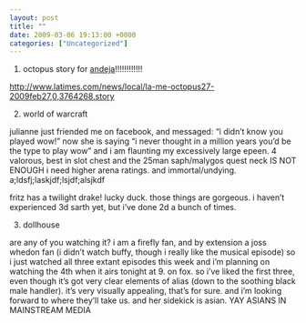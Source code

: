 ```yaml
---
layout: post
title: ""
date: 2009-03-06 19:13:00 +0000
categories: ["Uncategorized"]
---
```


1. octopus story for [andeja](http://andeja.livejournal.com/)!!!!!!!!!!!!

http://www.latimes.com/news/local/la-me-octopus27-2009feb27,0,3764268.story

2. world of warcraft

julianne just friended me on facebook, and messaged: “i didn’t know you played wow!” now she is saying “i never thought in a million years you’d be the type to play wow” and i am flaunting my excessively large epeen. 4 valorous, best in slot chest and the 25man saph/malygos quest neck IS NOT ENOUGH i need higher arena ratings. and immortal/undying. a;ldsfj;laskjdf;lsjdf;alsjkdf

fritz has a twilight drake! lucky duck. those things are gorgeous. i haven’t experienced 3d sarth yet, but i’ve done 2d a bunch of times.

3. dollhouse

are any of you watching it? i am a firefly fan, and by extension a joss whedon fan (i didn’t watch buffy, though i really like the musical episode) so i just watched all three extant episodes this week and i’m planning on watching the 4th when it airs tonight at 9. on fox. so i’ve liked the first three, even though it’s got very clear elements of alias (down to the soothing black male handler). it’s very visually appealing, that’s for sure. and i’m looking forward to where they’ll take us. and her sidekick is asian. YAY ASIANS IN MAINSTREAM MEDIA